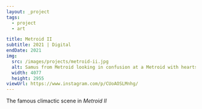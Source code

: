 ```yaml
---
layout: _project
tags:
  - project
  - art

title: Metroid II
subtitle: 2021 | Digital
endDate: 2021
img:
  src: /images/projects/metroid-ii.jpg
  alt: Samus from Metroid looking in confusion at a Metroid with hearts above it.
  width: 4077
  height: 2955
viewUrl: https://www.instagram.com/p/CUoAOSLMnhg/
---
```

The famous climactic scene in <cite>Metroid II</cite>